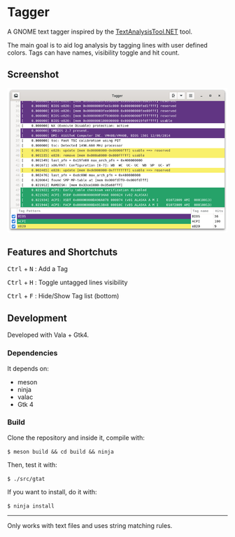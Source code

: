 # Tagger

A GNOME text tagger inspired by the [TextAnalysisTool.NET](https://textanalysistool.github.io/)
tool.

The main goal is to aid log analysis by tagging lines with user defined colors.
Tags can have names, visibility toggle and hit count.

## Screenshot

![tagger](./data/screenshots/tagger_1.png)

## Features and Shortchuts

<kbd>Ctrl</kbd> + <kbd>N</kbd> : Add a Tag

<kbd>Ctrl</kbd> + <kbd>H</kbd> : Toggle untagged lines visibility

<kbd>Ctrl</kbd> + <kbd>F</kbd> : Hide/Show Tag list (bottom)

## Development

Developed with Vala + Gtk4.

### Dependencies

It depends on:

- meson
- ninja
- valac
- Gtk 4

### Build

Clone the repository and inside it, compile with:

`$ meson build && cd build && ninja`

Then, test it with:

`$ ./src/gtat`

If you want to install, do it with:

`$ ninja install`

---

Only works with text files and uses string matching rules.

